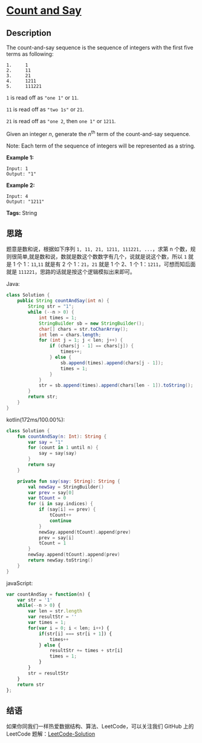 # [Count and Say][title]

## Description

The count-and-say sequence is the sequence of integers with the first five terms as following:

```
1.     1
2.     11
3.     21
4.     1211
5.     111221
```

`1` is read off as `"one 1"` or `11`.

`11` is read off as `"two 1s"` or `21`.

`21` is read off as `"one 2`, then `one 1"` or `1211`.

Given an integer *n*, generate the *n*<sup>th</sup> term of the count-and-say sequence.

Note: Each term of the sequence of integers will be represented as a string.

**Example 1:**

```
Input: 1
Output: "1"
```

**Example 2:**

```
Input: 4
Output: "1211"
```

**Tags:** String


## 思路

题意是数和说，根据如下序列 `1, 11, 21, 1211, 111221, ...`，求第 n 个数，规则很简单,就是数和说，数就是数这个数数字有几个，说就是说这个数，所以 `1` 就是 1 个 1：`11`,`11` 就是有 2 个 1：`21`，`21` 就是 1 个 2、1 个 1：`1211`，可想而知后面就是 `111221`，思路的话就是按这个逻辑模拟出来即可。

Java:
```java
class Solution {
    public String countAndSay(int n) {
        String str = "1";
        while (--n > 0) {
            int times = 1;
            StringBuilder sb = new StringBuilder();
            char[] chars = str.toCharArray();
            int len = chars.length;
            for (int j = 1; j < len; j++) {
                if (chars[j - 1] == chars[j]) {
                    times++;
                } else {
                    sb.append(times).append(chars[j - 1]);
                    times = 1;
                }
            }
            str = sb.append(times).append(chars[len - 1]).toString();
        }
        return str;
    }
}
```

kotlin(172ms/100.00%):
```kotlin
class Solution {
    fun countAndSay(n: Int): String {
        var say = "1"
        for (count in 1 until n) {
            say = say(say)
        }
        return say
    }

    private fun say(say: String): String {
        val newSay = StringBuilder()
        var prev = say[0]
        var tCount = 0
        for (i in say.indices) {
            if (say[i] == prev) {
                tCount++
                continue
            }
            newSay.append(tCount).append(prev)
            prev = say[i]
            tCount = 1
        }
        newSay.append(tCount).append(prev)
        return newSay.toString()
    }
}

```

javaScript:
```javascript
var countAndSay = function(n) {
    var str = '1'
    while(--n > 0) {
        var len = str.length
        var resultStr = ''
        var times = 1;
        for(var i = 0; i < len; i++) {
            if(str[i] === str[i + 1]) {
                times++
            } else {
                resultStr += times + str[i]
                times = 1;
            }
        }
        str = resultStr
    }
    return str
};
```

## 结语

如果你同我们一样热爱数据结构、算法、LeetCode，可以关注我们 GitHub 上的 LeetCode 题解：[LeetCode-Solution][ls]



[title]: https://leetcode.com/problems/count-and-say
[ls]: https://github.com/RichCodersAndMe/LeetCode-Solution
